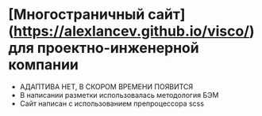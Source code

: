 # [Многостраничный сайт] (https://alexlancev.github.io/visco/) для проектно-инженерной компании

- АДАПТИВА НЕТ, В СКОРОМ ВРЕМЕНИ ПОЯВИТСЯ
- В написании разметки использовалась методология БЭМ
- Сайт написан с использованием препроцессора scss
